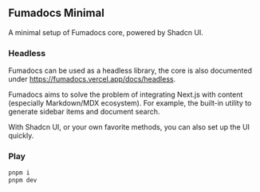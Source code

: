 ## Fumadocs Minimal

A minimal setup of Fumadocs core, powered by Shadcn UI.

### Headless

Fumadocs can be used as a headless library, the core is also documented under https://fumadocs.vercel.app/docs/headless.

Fumadocs aims to solve the problem of integrating Next.js with content (especially Markdown/MDX ecosystem).
For example, the built-in utility to generate sidebar items and document search.

With Shadcn UI, or your own favorite methods, you can also set up the UI quickly.

### Play

```bash
pnpm i
pnpm dev
```